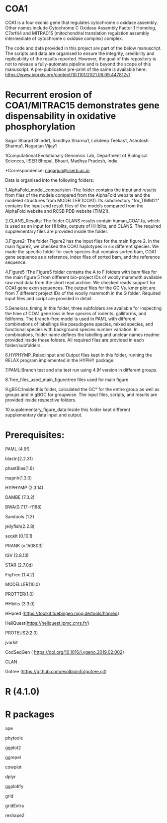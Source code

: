 # COA1
COA1 is a four exonic gene that regulates cytochrome c oxidase assembly. Other names include Cytochrome C Oxidase Assembly Factor 1 Homolog, C7orf44 and MITRAC15 (mitochondrial translation regulation assembly intermediate of cytochrome c oxidase complex) complex.

The code and data provided in this project are part of the below manuscript. The scripts and data are organised to ensure the integrity, credibility and replicability of the results reported. However, the goal of this repository is not to release a fully-automate pipeline and is beyond the scope of this manuscript. A pre-publication pre-print of the same is available here: https://www.biorxiv.org/content/10.1101/2021.06.09.447812v1

# Recurrent erosion of COA1/MITRAC15 demonstrates gene dispensability in oxidative phosphorylation
 Sagar Sharad Shinde1, Sandhya Sharma1, Lokdeep Teekas1, Ashutosh Sharma1, Nagarjun Vijay1

1Computational Evolutionary Genomics Lab, Department of Biological Sciences, IISER Bhopal, Bhauri, Madhya Pradesh, India

*Correspondence: nagarjun@iiserb.ac.in

Data is organised into the following folders:

1.AlphaFold_model_comparision :The folder contains the input and results from files of the models compared from the AlphaFold website and the modeled structures from MODELLER (COA1). Its subdirectory "for_TIMM21" contains the input and result files of the models compared from the AlphaFold website and RCSB PDB website (TIM21).

2.CLANS_Results: The folder CLANS results contain human_COA1.fa, which is used as an input for HHblits, outputs of HHblits, and CLANS. The required supplementary files are provided inside the folder.

3.Figure2: The folder Figure2 has the input files for the main figure 2. In the main figure2, we checked the COA1 haplotypes in six different species. We made the specific folder for each species that contains sorted bam, COA1 gene sequence as a reference, index files of sorted bam, and the reference sequence.

4.Figure5 :The Figure5 folder contains the A to F folders with bam files for the main figure 5 from different bio-project IDs of woolly mammoth available raw read data from the short read archive. We checked reads support for COA1 gene exon sequences. The output files for the GC Vs. kmer plot are from 7 different project IDs of the woolly mammoth in the G folder. Required input files and script are provided in detail. 

5.Geneloss_timing:In this folder, three subfolders are available for inspecting the time of COA1 gene loss in few species of rodents, galliforms, and feliforms. The branch-free model is used in PAML with different combinations of labellings like pseudogene species, mixed species, and functional species with background species number variation. In combinations, folder name defines the labelling and unclear names readme provided inside those folders. All required files are provided in each folder/subfolders.   

6.HYPHYMP_Relax:input and Output files kept in this folder, running the RELAX program implemented in the HYPHY package.

7.PAML:Branch test and site test run using 4.9f version in different groups.

8.Tree_files_used_main_figure:tree files used for main figure.

9.gBGC:Inside this folder, calculated the GC* for the entire group as well as groups and in gBGC for groupwise. The input files, scripts, and results are provided inside respective folders.    

10.supplementary_figure_data:Inside this folder kept different supplementary data input and output. 

# Prerequisites:

PAML (4.9f)

blastn(2.2.31)

phastBias(1.6)

mapnh(1.3.0)

HYPHYMP (2.3.14)

DAMBE (7.3.2)

BWA(0.7.17-r1188)

Samtools (1.3)

jellyfish(2.2.8)

seqkit (0.10.1)

PRANK (v.150803)

IGV (2.8.13)

STAR (2.7.0d)

FigTree (1.4.2)

MODELLER(10.0)

PROTTER(1.0)

HHblits (3.3.0)

HHpred (https://toolkit.tuebingen.mpg.de/tools/hhpred) 

HeliQuest(https://heliquest.ipmc.cnrs.fr/)

PROTEUS2(2.0)

jvarkit

CodSeqGen ( https://doi.org/10.1016/j.ygeno.2019.02.002)

CLAN 

Gotree (https://github.com/evolbioinfo/gotree.git)


# R (4.1.0) 
# R packages
ape

phytools

ggplot2

ggrepel

cowplot

dplyr

ggplotify

grid

gridExtra

reshape2








